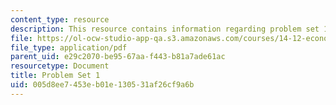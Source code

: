 ```yaml
---
content_type: resource
description: This resource contains information regarding problem set 1.
file: https://ol-ocw-studio-app-qa.s3.amazonaws.com/courses/14-12-economic-applications-of-game-theory-fall-2012/005d8ee7453eb01e130531af26cf9a6b_MIT14_12F12_pset1.pdf
file_type: application/pdf
parent_uid: e29c2070-be95-67aa-f443-b81a7ade61ac
resourcetype: Document
title: Problem Set 1
uid: 005d8ee7-453e-b01e-1305-31af26cf9a6b
---
```

